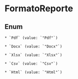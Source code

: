 
# FormatoReporte

## Enum


    * `Pdf` (value: `"Pdf"`)

    * `Docx` (value: `"Docx"`)

    * `Xlsx` (value: `"Xlsx"`)

    * `Csv` (value: `"Csv"`)

    * `Html` (value: `"Html"`)



